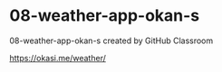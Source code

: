 # 08-weather-app-okan-s
08-weather-app-okan-s created by GitHub Classroom

https://okasi.me/weather/
